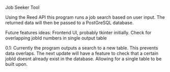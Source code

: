 Job Seeker Tool

Using the Reed API this program runs a job search based on user input. The returned data will then be passed to a PostGreSQL database.

Future features ideas: Frontend UI, probably tkinter initially. Check for overlapping jobId numbers in single output table

0.1: Currently the program outputs a search to a new table. This prevents data overlaps. The next update will have a feature to check that a certain jobId doesnt already exist in the database. Allowing for a single table to be built upon.
